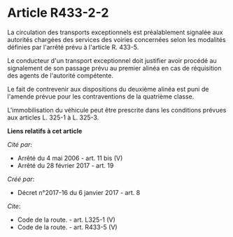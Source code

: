 # Article R433-2-2

La circulation des transports exceptionnels est préalablement signalée aux autorités chargées des services des voiries
concernées selon les modalités définies par l'arrêté prévu à l'article R. 433-5. 

Le conducteur d'un transport exceptionnel doit justifier avoir procédé au signalement de son passage prévu au premier alinéa
en cas de réquisition des agents de l'autorité compétente. 

Le fait de contrevenir aux dispositions du deuxième alinéa est puni de l'amende prévue pour les contraventions de la
quatrième classe. 

L'immobilisation du véhicule peut être prescrite dans les conditions prévues aux articles L. 325-1 à L. 325-3.

**Liens relatifs à cet article**

_Cité par_:

  - Arrêté du 4 mai 2006 - art. 11 bis (V)
  - Arrêté du 28 février 2017 - art. 19

_Créé par_:

  - Décret n°2017-16 du 6 janvier 2017 - art. 8

_Cite_:

  - Code de la route. - art. L325-1 (V)
  - Code de la route. - art. R433-5 (V)
